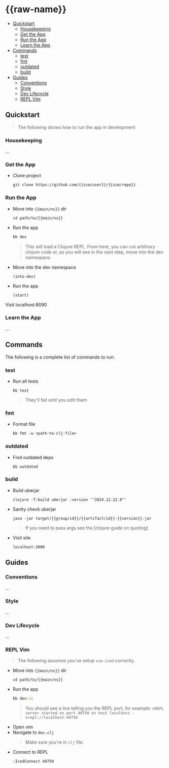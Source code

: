 # {{raw-name}}

* [Quickstart]
  * [Housekeeping]
  * [Get the App]
  * [Run the App]
  * [Learn the App]
* [Commands]
  * [test]
  * [fmt]
  * [outdated]
  * [build]
* [Guides]
  * [Conventions]
  * [Style]
  * [Dev Lifecycle]
  * [REPL Vim]


## Quickstart

> The following shows how to run the app in development

### Housekeeping

...

### Get the App

* Clone project
  ```
  git clone https://github.com/{{scm/user}}/{{scm/repo}}
  ```

### Run the App


* Move into `{{main/ns}}` dir
  ```command
  cd path/to/{{main/ns}}
  ```
* Run the app
  ```clojure
  bb dev
  ```
  > This will load a Clojure REPL. From here, you can run arbitrary clojure
  > code or, as you will see in the next step, move into the dev namespace.
* Move into the dev namespace
  ```command
  (into-dev)
  ```
* Run the app
  ```command
  (start)
  ```

Visit localhost:8090


### Learn the App

...

## Commands

The following is a complete list of commands to run:


### test

* Run all tests
  ```command
  bb test
  ```
  > They'll fail until you edit them

### fmt

* Format file
  ```command
  bb fmt -w <path-to-clj-file>
  ```

### outdated

* Find outdated deps
  ```command
  bb outdated
  ```

### build

* Build uberjar
  ```command
  clojure -T:build uberjar :version '"2024.12.22.8"'
  ```
* Sanity check uberjar
  ```command
  java -jar target/{{group/id}}/{{artifact/id}}-{{version}}.jar
  ```
  > If you need to pass args see the [clojure guide on quoting]
* Visit site
  ```text
  localhost:3000
  ```

## Guides

### Conventions

...

### Style

...

### Dev Lifecycle

...

### REPL Vim

> The following assumes you've setup `vim-iced` correctly.

* Move into `{{main/ns}}` dir
  ```command
  cd path/to/{{main/ns}}
  ```
* Run the app
  ```clojure
  bb dev:vi
  ```
  > You should see a line telling you the REPL port, for example:
  > `nREPL server started on port 49750 on host localhost - nrepl://localhost:49750`
* Open vim
* Navigate to `dev.clj`
  > Make sure you're in `clj` file.
* Connect to REPL
  ```bash
  :IcedConnect 49750
  ```

[Quickstart]: #quickstart
[Housekeeping]: #housekeeping
[Get the App]: #get-the-app
[Run the App]: #run-the-app
[Learn the App]: #learn-the-app
[Commands]: #commands
[test]: #test
[fmt]: #fmt
[outdated]: #outdated
[build]: #build
[Guides]: #guides
[Conventions]: #conventions
[Style]: #style
[Dev Lifecycle]: #dev-lifecycle
[REPL Vim]: #repl-vim

[vim-iced]: https://github.com/liquidz/vim-iced
